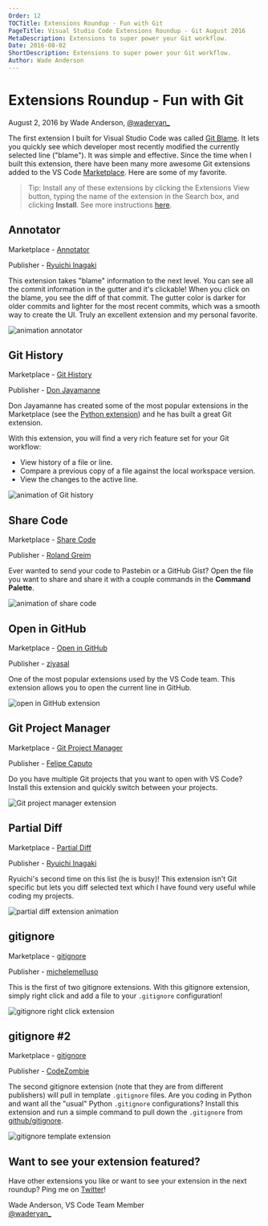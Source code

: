 ```yaml
---
Order: 12
TOCTitle: Extensions Roundup - Fun with Git
PageTitle: Visual Studio Code Extensions Roundup - Git August 2016
MetaDescription: Extensions to super power your Git workflow.  
Date: 2016-08-02
ShortDescription: Extensions to super power your Git workflow.  
Author: Wade Anderson
---
```

# Extensions Roundup - Fun with Git

August 2, 2016 by Wade Anderson, [@waderyan_](https://twitter.com/waderyan_)

The first extension I built for Visual Studio Code was called [Git Blame](https://marketplace.visualstudio.com/items?itemName=waderyan.gitblame). It lets you quickly see which developer most recently modified the currently selected line ("blame"). It was simple and effective. Since the time when I built this extension, there have been many more awesome Git extensions added to the VS Code [Marketplace](https://marketplace.visualstudio.com/VSCode). Here are some of my favorite.

> Tip: Install any of these extensions by clicking the Extensions View button, typing the name of the extension in the Search box, and clicking **Install**. See more instructions [here](https://code.visualstudio.com/docs/editor/extension-gallery.md#browse-and-install-extensions).

## Annotator

Marketplace - [Annotator](https://marketplace.visualstudio.com/items?itemName=ryu1kn.annotator)

Publisher - [Ryuichi Inagaki](https://marketplace.visualstudio.com/search?term=publisher%3A%22Ryuichi%20Inagaki%22&target=VSCode)

This extension takes "blame" information to the next level. You can see all the commit information in the gutter and it's clickable! When you click on the blame, you see the diff of that commit. The gutter color is darker for older commits and lighter for the most recent commits, which was a smooth way to create the UI. Truly an excellent extension and my personal favorite.

![animation annotator](2016_07_29_annotate-animation.gif)

## Git History

Marketplace - [Git History](https://marketplace.visualstudio.com/items?itemName=donjayamanne.githistory)

Publisher - [Don Jayamanne](https://marketplace.visualstudio.com/search?term=publisher%3A%22Don%20Jayamanne%22&target=VSCode)

Don Jayamanne has created some of the most popular extensions in the Marketplace (see the [Python extension](https://marketplace.visualstudio.com/items?itemName=donjayamanne.python)) and he has built a great Git extension.

With this extension, you will find a very rich feature set for your Git workflow:

- View history of a file or line.
- Compare a previous copy of a file against the local workspace version.
- View the changes to the active line.

![animation of Git history](2016_07_29_git-history-animation.gif)

## Share Code

Marketplace - [Share Code](https://marketplace.visualstudio.com/items?itemName=RolandGreim.sharecode)

Publisher - [Roland Greim](https://marketplace.visualstudio.com/search?term=publisher%3A%22Roland%20Greim%22&target=VSCode)

Ever wanted to send your code to Pastebin or a GitHub Gist? Open the file you want to share and share it with a couple commands in the **Command Palette**.

![animation of share code](2016_07_29_share-code-animation.gif)

## Open in GitHub

Marketplace - [Open in GitHub](https://marketplace.visualstudio.com/items?itemName=ziyasal.vscode-open-in-github)

Publisher - [ziyasal](https://marketplace.visualstudio.com/search?term=publisher%3A%22ziyasal%22&target=VSCode)

One of the most popular extensions used by the VS Code team. This extension allows you to open the current line in GitHub.

![open in GitHub extension](2016_07_29_open-in-github.png)

## Git Project Manager

Marketplace - [Git Project Manager](https://marketplace.visualstudio.com/items?itemName=felipecaputo.git-project-manager)

Publisher - [Felipe Caputo](https://marketplace.visualstudio.com/search?term=publisher%3A%22Felipe%20Caputo%22&target=VSCode)

Do you have multiple Git projects that you want to open with VS Code? Install this extension and quickly switch between your projects.

![Git project manager extension](2016_07_29_git-project-manager.png)

## Partial Diff

Marketplace - [Partial Diff](https://marketplace.visualstudio.com/items?itemName=ryu1kn.partial-diff)

Publisher - [Ryuichi Inagaki](https://marketplace.visualstudio.com/search?term=publisher%3A%22Ryuichi%20Inagaki%22&target=VSCode)

Ryuichi's second time on this list (he is busy)! This extension isn't Git specific but lets you diff selected text which I have found very useful while coding my projects.

![partial diff extension animation](2016_07_29_partial-diff.gif)

## gitignore

Marketplace - [gitignore](https://marketplace.visualstudio.com/items?itemName=michelemelluso.gitignore)

Publisher - [michelemelluso](https://marketplace.visualstudio.com/search?term=publisher%3A%22michelemelluso%22&target=VSCode)

This is the first of two gitignore extensions. With this gitignore extension, simply right click and add a file to your `.gitignore` configuration!

![gitignore right click extension](2016_07_29_gitignore-rightclick.png)

## gitignore #2

Marketplace - [gitignore](https://marketplace.visualstudio.com/items?itemName=codezombiech.gitignore)

Publisher - [CodeZombie](https://marketplace.visualstudio.com/search?term=publisher%3A%22CodeZombie%22&target=VSCode)

The second gitignore extension (note that they are from different publishers) will pull in template `.gitignore` files. Are you coding in Python and want all the "usual" Python `.gitignore` configurations? Install this extension and run a simple command to pull down the `.gitignore` from [github/gitignore](https://github.com/github/gitignore).

![gitignore template extension](2016_07_29_gitignore-template.png)

## Want to see your extension featured?

Have other extensions you like or want to see your extension in the next roundup? Ping me on [Twitter](https://twitter.com/waderyan_)!

Wade Anderson, VS Code Team Member <br>
[@waderyan_](https://twitter.com/waderyan_)
